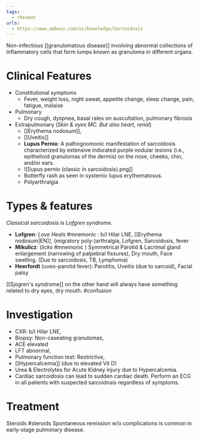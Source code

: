 ```yaml
---
tags:
  - rheumat
urls:
  - https://www.amboss.com/us/knowledge/Sarcoidosis
---
```

Non-infectious [[granulomatous disease]] involving abnormal collections of inflammatory cells that form lumps known as granuloma in different organs.
# Clinical Features
- Constitutional symptoms
	- Fever, weight loss, night sweat, appetite change, sleep change, pain, fatigue, malaise
- Pulmonary
	- Dry cough, dyspnea, basal rales on auscultation, pulmonary fibrosis
- Extrapulmonary (*Skin & eyes MC. But also heart, renal*)
	- [[Erythema nodosum]], 
	- [[Uveitis]]
	- **Lupus Pernio**: A pathognomonic manifestation of sarcoidosis characterized by extensive indurated purple nodular lesions (i.e., epithelioid granulomas of the dermis) on the nose, cheeks, chin, and/or ears.
	- ![[lupus pernio (classic in sarcoidosis).png]]
	- Butterfly rash as seen in systemic lupus erythematosus.
	- Polyarthralgia

# Types & features
*Classical sarcoidosis is Lofgren syndrome.*

- **Lofgren**: *Love Heals* #mnemonic : b/l Hilar LNE, [[Erythema nodosum|EN]], (migratory poly-)arthralgia, Lofgren, Sarcoidosis, fever
- **Mikulicz**: (*licks* #mnemonic ) Symmetrical Parotid & Lacrimal gland enlargement (narrowing of palpebral fissures), Dry mouth, Face swelling. (Due to sarcoidosis, TB, Lymphoma)
- **Heerfordt** (uveo-parotid fever): Parotitis, Uveitis (due to sarcoid), Facial palsy

[[Sjogren's syndrome]] on the other hand will always have something related to dry eyes, dry mouth. #confusion 
# Investigation
- CXR: b/l Hilar LNE, 
- Biopsy: Non-caseating granulomas, 
- ACE elevated
- LFT abnormal, 
- Pulmonary function test: Restrictive, 
- [[Hypercalcemia]] (due to elevated Vit D)
- Urea & Electrolytes for Acute Kidney injury due to Hypercalcemia.
- Cardiac sarcoidosis can lead to sudden cardiac death. Perform an ECG in all patients with suspected sarcoidosis regardless of symptoms.
# Treatment
Steroids #steroids 
Spontaneous remission w/o complications is common in early-stage pulmonary disease. 
